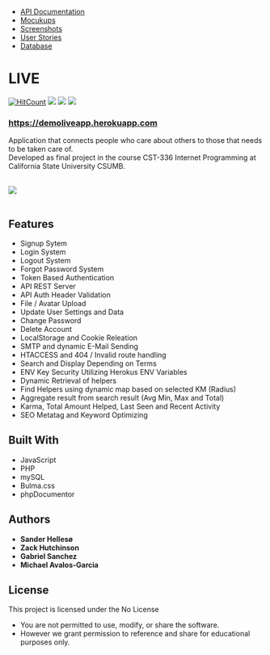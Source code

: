 <ul>
<li><a target="_blank" href ="https://demoliveapp.herokuapp.com/docs/api/">API Documentation</a></li>
<li><a target="_blank" href ="https://github.com/sanderhelleso/live/blob/master/docs/mockups/README.md">Mocukups</a></li>
<li><a target="_blank" href ="https://github.com/sanderhelleso/live/blob/master/docs/screenshots/README.md">Screenshots</a></li>
<li><a target="_blank" href ="https://github.com/sanderhelleso/live/blob/master/docs/mockups/Live%252FUserstroy.pdf">User Stories</a></li>
<li><a target="_blank" href ="https://github.com/sanderhelleso/live/blob/master/docs/database/README.md">Database</a></li>
</ul>

# LIVE

[![HitCount](http://hits.dwyl.io/sanderhelleso/live.svg)](http://hits.dwyl.io/sanderhelleso/live)
<img src="https://github.com/sanderhelleso/live/blob/master/public/img/badges/version.svg">
<img src="https://github.com/sanderhelleso/live/blob/master/public/img/badges/build.svg">
<img src="https://github.com/sanderhelleso/live/blob/master/public/img/badges/licence.svg">

<h3><a target="_blank" href="https://demoliveapp.herokuapp.com/" target="_blank">https://demoliveapp.herokuapp.com</a></h3>

Application that connects people who care about others to those that needs to be taken care of.<br>
Developed as final project in the course CST-336 Internet Programming at California State University CSUMB.
<br>
<br>

<img src="https://github.com/sanderhelleso/live/blob/master/public/img/readme/preview.gif"></img>
<br>
<br>


## Features
* Signup Sytem
* Login System
* Logout System
* Forgot Password System
* Token Based Authentication
* API REST Server
* API Auth Header Validation
* File / Avatar Upload
* Update User Settings and Data
* Change Password
* Delete Account
* LocalStorage and Cookie Releation
* SMTP and dynamic E-Mail Sending
* HTACCESS and 404 / Invalid route handling
* Search and Display Depending on Terms
* ENV Key Security Utilizing Herokus ENV Variables
* Dynamic Retrieval of helpers
* Find Helpers using dynamic map based on selected KM (Radius)
* Aggregate result from search result (Avg Min, Max and Total)
* Karma, Total Amount Helped, Last Seen and Recent Activity
* SEO Metatag and Keyword Optimizing


## Built With

* JavaScript
* PHP
* mySQL
* Bulma.css
* phpDocumentor


## Authors

* **Sander Hellesø**
* **Zack Hutchinson**
* **Gabriel Sanchez**
* **Michael Avalos-Garcia**


## License

This project is licensed under the No License
 * You are not permitted to use, modify, or share the software. 
 * However we grant permission to reference and share for educational purposes only.
